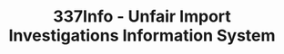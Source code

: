 ---
layout: default
bigquery: https://console.cloud.google.com/bigquery?p=patents-public-data&d=usitc_investigations&page=dataset&project=sheets-management-319211
citation: US International Trade Commission 337Info Unfair Import Investigations Information
  System
contributors: US International Trade Comission
cost: None
description: US International Trade Commission 337Info Unfair Import Investigations
  Information System contains data on investigations done under Section 337. Section
  337 declares the infringement of certain statutory intellectual property rights
  and other forms of unfair competition in import trade to be unlawful practices.
  Most Section 337 investigations involve allegations of patent or registered trademark
  infringement.
documentation: FAQ and tutorial available on the site
last_edit: 04/13/2022, 04:04:58
location: https://pubapps2.usitc.gov/337external/
maintained_by: US International Trade Comission
schema_fields:
- teoIdIssueDate
- title
- ouiiAttorney
- teoProceedingInvolved
- dateCreated
- teoIdDueDate
- actualEndDateEvidHear
- invUnfairAct
- investigationType
- htsNumbers
- cafcAppeals
- currentActiveALJ
- aljAssigned
- dateComplaintFiled
- dateOfPublicationFrNotice
- internalRemand
- docketNo
- patentNumber
- finalIdOnViolationIssue
- scheduledStartDateEvidHear
- publication_number
- targetDate
- id
- gcAttorney
- issueDateOtherNonFinal
- finalDetNoViolation
- scheduledEndDateEvidHear
- trademarkNumbers
- endDateMarkmanHearing
- teoReliefGranted
- ouiiParticipation
- investigationTermDate
- markmanHearing
- finalIdOnViolationDue
- startDateMarkmanHearing
- complainant
- actualStartDateEvidHear
- copyrightNumbers
- lastUpdated
- patentNumbers
- investigationNo
- respondent
- finalDetViolation
- currentStatus
shortname: unfair_import_investigations
tags:
- import
- legal
- trade
timeframe: 2008-2021 (prior to 2008 downloadable as a JSON file)
title: 337Info - Unfair Import Investigations Information System
uuid: 2721f5ec-e599-4890-9265-9706719fc71e
---